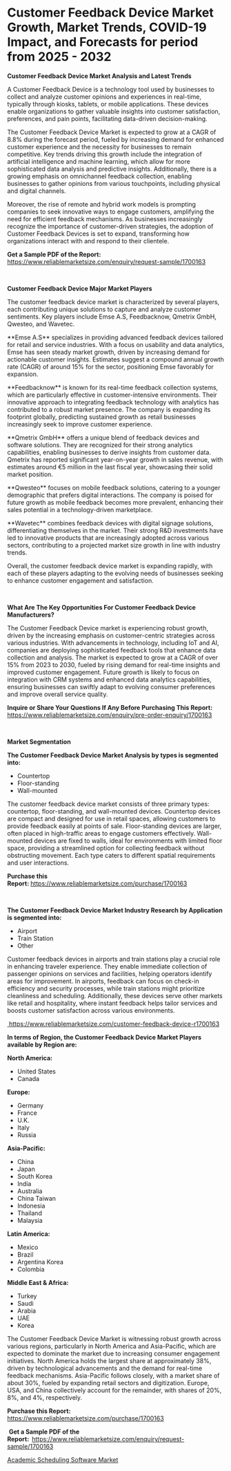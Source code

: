 <p><h1>Customer Feedback Device Market Growth, Market Trends, COVID-19 Impact, and Forecasts for period from 2025 - 2032</h1></p><p><strong>Customer Feedback Device Market Analysis and Latest Trends</strong></p>
<p><p>A Customer Feedback Device is a technology tool used by businesses to collect and analyze customer opinions and experiences in real-time, typically through kiosks, tablets, or mobile applications. These devices enable organizations to gather valuable insights into customer satisfaction, preferences, and pain points, facilitating data-driven decision-making.</p><p>The Customer Feedback Device Market is expected to grow at a CAGR of 8.8% during the forecast period, fueled by increasing demand for enhanced customer experience and the necessity for businesses to remain competitive. Key trends driving this growth include the integration of artificial intelligence and machine learning, which allow for more sophisticated data analysis and predictive insights. Additionally, there is a growing emphasis on omnichannel feedback collection, enabling businesses to gather opinions from various touchpoints, including physical and digital channels.</p><p>Moreover, the rise of remote and hybrid work models is prompting companies to seek innovative ways to engage customers, amplifying the need for efficient feedback mechanisms. As businesses increasingly recognize the importance of customer-driven strategies, the adoption of Customer Feedback Devices is set to expand, transforming how organizations interact with and respond to their clientele.</p></p>
<p><strong>Get a Sample PDF of the Report:&nbsp;</strong> <a href="https://www.reliablemarketsize.com/enquiry/request-sample/1700163?utm_campaign=1897&utm_medium=2&utm_source=Github&utm_content=ia&utm_term=09012025&utm_id=customer-feedback-device">https://www.reliablemarketsize.com/enquiry/request-sample/1700163</a></p>
<p>&nbsp;</p>
<p><strong>Customer Feedback Device Major Market Players</strong></p>
<p><p>The customer feedback device market is characterized by several players, each contributing unique solutions to capture and analyze customer sentiments. Key players include Emse A.S, Feedbacknow, Qmetrix GmbH, Qwesteo, and Wavetec.</p><p>**Emse A.S** specializes in providing advanced feedback devices tailored for retail and service industries. With a focus on usability and data analytics, Emse has seen steady market growth, driven by increasing demand for actionable customer insights. Estimates suggest a compound annual growth rate (CAGR) of around 15% for the sector, positioning Emse favorably for expansion.</p><p>**Feedbacknow** is known for its real-time feedback collection systems, which are particularly effective in customer-intensive environments. Their innovative approach to integrating feedback technology with analytics has contributed to a robust market presence. The company is expanding its footprint globally, predicting sustained growth as retail businesses increasingly seek to improve customer experience.</p><p>**Qmetrix GmbH** offers a unique blend of feedback devices and software solutions. They are recognized for their strong analytics capabilities, enabling businesses to derive insights from customer data. Qmetrix has reported significant year-on-year growth in sales revenue, with estimates around €5 million in the last fiscal year, showcasing their solid market position.</p><p>**Qwesteo** focuses on mobile feedback solutions, catering to a younger demographic that prefers digital interactions. The company is poised for future growth as mobile feedback becomes more prevalent, enhancing their sales potential in a technology-driven marketplace.</p><p>**Wavetec** combines feedback devices with digital signage solutions, differentiating themselves in the market. Their strong R&D investments have led to innovative products that are increasingly adopted across various sectors, contributing to a projected market size growth in line with industry trends.</p><p>Overall, the customer feedback device market is expanding rapidly, with each of these players adapting to the evolving needs of businesses seeking to enhance customer engagement and satisfaction.</p></p>
<p>&nbsp;</p>
<p><strong>What Are The Key Opportunities For Customer Feedback Device Manufacturers?</strong></p>
<p><p>The Customer Feedback Device market is experiencing robust growth, driven by the increasing emphasis on customer-centric strategies across various industries. With advancements in technology, including IoT and AI, companies are deploying sophisticated feedback tools that enhance data collection and analysis. The market is expected to grow at a CAGR of over 15% from 2023 to 2030, fueled by rising demand for real-time insights and improved customer engagement. Future growth is likely to focus on integration with CRM systems and enhanced data analytics capabilities, ensuring businesses can swiftly adapt to evolving consumer preferences and improve overall service quality.</p></p>
<p><strong>Inquire or Share Your Questions If Any Before Purchasing This Report:</strong> <a href="https://www.reliablemarketsize.com/enquiry/pre-order-enquiry/1700163?utm_campaign=1897&utm_medium=2&utm_source=Github&utm_content=ia&utm_term=09012025&utm_id=customer-feedback-device">https://www.reliablemarketsize.com/enquiry/pre-order-enquiry/1700163</a></p>
<p>&nbsp;</p>
<p><strong>Market Segmentation</strong></p>
<p><strong>The Customer Feedback Device Market Analysis by types is segmented into:</strong></p>
<p><ul><li>Countertop</li><li>Floor-standing</li><li>Wall-mounted</li></ul></p>
<p><p>The customer feedback device market consists of three primary types: countertop, floor-standing, and wall-mounted devices. Countertop devices are compact and designed for use in retail spaces, allowing customers to provide feedback easily at points of sale. Floor-standing devices are larger, often placed in high-traffic areas to engage customers effectively. Wall-mounted devices are fixed to walls, ideal for environments with limited floor space, providing a streamlined option for collecting feedback without obstructing movement. Each type caters to different spatial requirements and user interactions.</p></p>
<p><strong>Purchase this Report:&nbsp;</strong><a href="https://www.reliablemarketsize.com/purchase/1700163?utm_campaign=1897&utm_medium=2&utm_source=Github&utm_content=ia&utm_term=09012025&utm_id=customer-feedback-device">https://www.reliablemarketsize.com/purchase/1700163</a></p>
<p>&nbsp;</p>
<p><strong>The Customer Feedback Device Market Industry Research by Application is segmented into:</strong></p>
<p><ul><li>Airport</li><li>Train Station</li><li>Other</li></ul></p>
<p><p>Customer feedback devices in airports and train stations play a crucial role in enhancing traveler experience. They enable immediate collection of passenger opinions on services and facilities, helping operators identify areas for improvement. In airports, feedback can focus on check-in efficiency and security processes, while train stations might prioritize cleanliness and scheduling. Additionally, these devices serve other markets like retail and hospitality, where instant feedback helps tailor services and boosts customer satisfaction across various environments.</p></p>
<p><a href="https://www.reliablemarketsize.com/customer-feedback-device-r1700163?utm_campaign=1897&utm_medium=2&utm_source=Github&utm_content=ia&utm_term=09012025&utm_id=customer-feedback-device">&nbsp;https://www.reliablemarketsize.com/customer-feedback-device-r1700163</a></p>
<p><strong>In terms of Region, the Customer Feedback Device Market Players available by Region are:</strong></p>
<p>
    <p> <strong> North America: </strong>
        <ul>
            <li>United States</li>
            <li>Canada</li>
        </ul>
        </p> 
    <p> <strong> Europe: </strong>
        <ul>
            <li>Germany</li>
            <li>France</li>
            <li>U.K.</li>
            <li>Italy</li>
            <li>Russia</li>
        </ul>
        </p> 
    <p> <strong> Asia-Pacific: </strong>
        <ul>
            <li>China</li>
            <li>Japan</li>
            <li>South Korea</li>
            <li>India</li>
            <li>Australia</li>
            <li>China Taiwan</li>
            <li>Indonesia</li>
            <li>Thailand</li>
            <li>Malaysia</li>
        </ul>
        </p> 
    <p> <strong> Latin America: </strong>
        <ul>
            <li>Mexico</li>
            <li>Brazil</li>
            <li>Argentina Korea</li>
            <li>Colombia</li>
        </ul>
        </p> 
    <p> <strong> Middle East & Africa: </strong>
        <ul>
            <li>Turkey</li>
            <li>Saudi</li>
            <li>Arabia</li>
            <li>UAE</li>
            <li>Korea</li>
        </ul>
    </p>
    </p>
<p><p>The Customer Feedback Device Market is witnessing robust growth across various regions, particularly in North America and Asia-Pacific, which are expected to dominate the market due to increasing consumer engagement initiatives. North America holds the largest share at approximately 38%, driven by technological advancements and the demand for real-time feedback mechanisms. Asia-Pacific follows closely, with a market share of about 30%, fueled by expanding retail sectors and digitization. Europe, USA, and China collectively account for the remainder, with shares of 20%, 8%, and 4%, respectively.</p></p>
<p><strong>Purchase this Report: </strong><a href="https://www.reliablemarketsize.com/purchase/1700163?utm_campaign=1897&utm_medium=2&utm_source=Github&utm_content=ia&utm_term=09012025&utm_id=customer-feedback-device">https://www.reliablemarketsize.com/purchase/1700163</a></p>
<p>&nbsp;<strong>Get a Sample PDF of the Report:&nbsp;&nbsp;</strong><a href="https://www.reliablemarketsize.com/enquiry/request-sample/1700163?utm_campaign=1897&utm_medium=2&utm_source=Github&utm_content=ia&utm_term=09012025&utm_id=customer-feedback-device">https://www.reliablemarketsize.com/enquiry/request-sample/1700163</a></p>
<p><strong></strong></p>
<p><p><a href="https://github.com/ChiragRP21/Market-Research-Report-List-7/blob/main/academic-scheduling-software-market.md?utm_campaign=1897&utm_medium=2&utm_source=Github&utm_content=ia&utm_term=09012025&utm_id=customer-feedback-device">Academic Scheduling Software Market</a></p></p>
